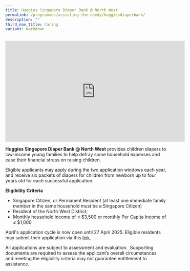 ```yaml
---
title: Huggies Singapore Diaper Bank @ North West
permalink: /programmes/assisting-the-needy/huggiesdiaperbank/
description: ""
third_nav_title: Caring
variant: markdown
---
```

<iframe allowfullscreen="" allow="accelerometer; autoplay; clipboard-write; encrypted-media; gyroscope; picture-in-picture; web-share" frameborder="0" title="YouTube video player" src="https://www.youtube.com/embed/aDqHvro-IBo?si=Ns0W-q0vl-wvX8GI" height="315" width="560"></iframe>

**Huggies Singapore Diaper Bank @ North West** provides children diapers to low-income young families to help defray some household expenses and ease their financial stress on raising children. 

Eligible applicants may apply during the two application windows each year, and receive six packets of diapers for children from newborn up to four years old for each successful application.
  
**Eligibility Criteria**

*   Singapore Citizen, or Permanent Resident (at least one immediate family member in the same household must be a Singapore Citizen)
*   Resident of the North West District;
*   Monthly household income of&nbsp;≤ $3,500 or monthly Per Capita Income of ≤ $1,000

April's application cycle is now open until 27 April 2025. Eligible residents may submit their application via this [link](https://form.gov.sg/650902912ccd0f00129a9040).


All applications are subject to assessment and evaluation.&nbsp; Supporting documents are required to assess the applicant’s overall circumstances and&nbsp;meeting the eligibility criteria may not guarantee entitlement to assistance.